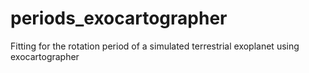 # periods_exocartographer
Fitting for the rotation period of a simulated terrestrial exoplanet using exocartographer

